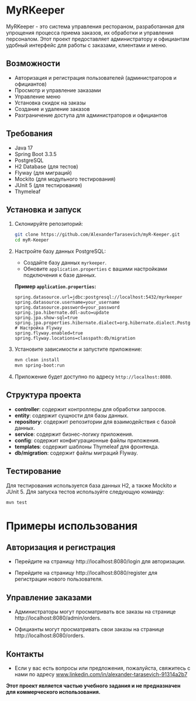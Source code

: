 # MyRKeeper

MyRKeeper - это система управления рестораном, разработанная для упрощения процесса приема заказов, их обработки и
управления персоналом. Этот проект предоставляет администратору и официантам удобный интерфейс для работы с заказами,
клиентами и меню.

## Возможности

- Авторизация и регистрация пользователей (администраторов и официантов)
- Просмотр и управление заказами
- Управление меню
- Установка скидок на заказы
- Создание и удаление заказов
- Разграничение доступа для администраторов и официантов

## Требования

- Java 17 
- Spring Boot 3.3.5 
- PostgreSQL
- H2 Database (для тестов)
- Flyway (для миграций) 
- Mockito (для модульного тестирования) 
- JUnit 5 (для тестирования) 
- Thymeleaf

## Установка и запуск

1. Склонируйте репозиторий:

    ```sh
    git clone https://github.com/AlexanderTarasevich/myR-Keeper.git
    cd myR-Keeper
    ```

2. Настройте базу данных PostgreSQL:

    - Создайте базу данных `myrkeeper`.
    - Обновите `application.properties` с вашими настройками подключения к базе данных.

   **Пример `application.properties`:**

    ```properties
    spring.datasource.url=jdbc:postgresql://localhost:5432/myrkeeper
    spring.datasource.username=your_username
    spring.datasource.password=your_password
    spring.jpa.hibernate.ddl-auto=update
    spring.jpa.show-sql=true
    spring.jpa.properties.hibernate.dialect=org.hibernate.dialect.PostgreSQLDialect
   # Настройка Flyway 
   spring.flyway.enabled=true 
   spring.flyway.locations=classpath:db/migration
    ```

3. Установите зависимости и запустите приложение:

    ```sh
    mvn clean install
    mvn spring-boot:run
    ```

4. Приложение будет доступно по адресу `http://localhost:8080`.

## Структура проекта

- **controller**: содержит контроллеры для обработки запросов.
- **entity**: содержит сущности для базы данных.
- **repository**: содержит репозитории для взаимодействия с базой данных.
- **service**: содержит бизнес-логику приложения.
- **config**: содержит конфигурационные файлы приложения.
- **templates**: содержит шаблоны Thymeleaf для фронтенда.
- **db/migration**: содержит файлы миграций Flyway.

## Тестирование

Для тестирования используется база данных H2, а также Mockito и JUnit 5. Для запуска тестов используйте следующую
команду:

```sh
mvn test
```

# Примеры использования

## Авторизация и регистрация

- Перейдите на страницу http://localhost:8080/login для авторизации.

- Перейдите на страницу http://localhost:8080/register для регистрации нового пользователя.

## Управление заказами

- Администраторы могут просматривать все заказы на странице http://localhost:8080/admin/orders.

- Официанты могут просматривать свои заказы на странице http://localhost:8080/orders.

## Контакты

- Если у вас есть вопросы или предложения, пожалуйста, свяжитесь с нами по
  адресу www.linkedin.com/in/alexander-tarasevich-91314a2b7

**Этот проект является частью учебного задания и не предназначен для коммерческого использования.**